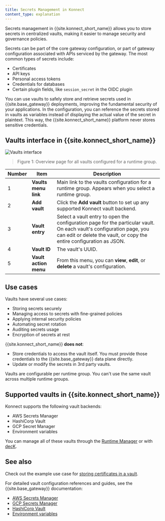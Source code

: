 ```yaml
---
title: Secrets Management in Konnect
content_type: explanation
---
```


Secrets management in {{site.konnect_short_name}} allows you to store secrets in centralized vaults, making it easier to manage security and governance policies. 

Secrets can be part of the core gateway configuration,
or part of gateway configuration associated with APIs serviced by the gateway.
The most common types of secrets include:
* Certificates
* API keys
* Personal access tokens
* Credentials for databases
* Certain plugin fields, like `session_secret` in the OIDC plugin

You can use vaults to safely store and retrieve secrets used in {{site.base_gateway}}
deployments, improving the fundamental security of your applications.
In the configuration, you can reference the secrets stored in vaults as variables instead
of displaying the actual value of the secret in plaintext. This way, the {{site.konnect_short_name}}
platform never stores sensitive credentials. 


## Vaults interface in {{site.konnect_short_name}}

![Vaults interface](/assets/images/docs/konnect/konnect-vaults.png)
> Figure 1: Overview page for all vaults configured for a runtime group.

Number | Item | Description
-------|------|------------
1 | **Vaults menu link** | Main link to the vaults configuration for a runtime group. Appears when you select a runtime group.
2 | **Add vault** | Click the **Add vault** button to set up any supported Konnect vault backend.
3 | **Vault entry** | Select a vault entry to open the configuration page for the particular vault. On each vault's configuration page, you can edit or delete the vault, or copy the entire configuration as JSON.
4 | **Vault ID** | The vault's UUID. 
5 | **Vault action menu** | From this menu, you can <b>view</b>, <b>edit</b>, or <b>delete</b> a vault's configuration. 

## Use cases

Vaults have several use cases: 
* Storing secrets securely
* Managing access to secrets with fine-grained policies
* Applying internal security policies
* Automating secret rotation
* Auditing secrets usage
* Encryption of secrets at rest

{{site.konnect_short_name}} **does not**:
* Store credentials to access the vault itself.
You must provide those credentials to the {{site.base_gateway}} data plane directly.
* Update or modify the secrets in 3rd party vaults.

Vaults are configurable per runtime group. You can't use the same vault across
multiple runtime groups.

## Supported vaults in {{site.konnect_short_name}}

Konnect supports the following vault backends:
* AWS Secrets Manager
* HashiCorp Vault
* GCP Secret Manager
* Environment variables

You can manage all of these vaults through the [Runtime Manager](/konnect/runtime-manager/vaults/how-to) or with [decK](/deck/latest/guides/vaults/).

## See also

Check out the example use case for [storing certificates in a vault](/konnect/runtime-manager/vaults/how-to).

For detailed vault configuration references and guides, see the {{site.base_gateway}}
documentation:
* [AWS Secrets Manager](/gateway/latest/kong-enterprise/secrets-management/backends/aws-sm)
* [GCP Secrets Manager](/gateway/latest/kong-enterprise/secrets-management/backends/gcp-sm)
* [HashiCorp Vault](/gateway/latest/kong-enterprise/secrets-management/backends/hashicorp-vault)
* [Environment variables](/gateway/latest/kong-enterprise/secrets-management/backends/env)
